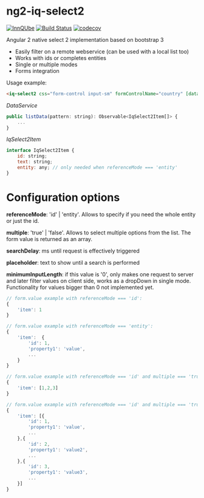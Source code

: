# ng2-iq-select2

[![InnQUbe](http://www.innqube.com/powered-by-innqube.png)](http://www.innqube.com/)
[![Build Status](https://travis-ci.org/Innqube/ng2-iq-select2.svg?branch=master)](https://travis-ci.org/Innqube/ng2-iq-select2)
[![codecov](https://codecov.io/gh/Innqube/ng2-iq-select2/branch/master/graph/badge.svg)](https://codecov.io/gh/Innqube/ng2-iq-select2)

Angular 2 native select 2 implementation based on bootstrap 3

* Easily filter on a remote webservice (can be used with a local list too)
* Works with ids or completes entities
* Single or multiple modes
* Forms integration

Usage example:

```html
<iq-select2 css="form-control input-sm" formControlName="country" [dataSourceProvider]="dataService.listData" referenceMode='id' [minimumInputLength]='0' [multiple]='true' [searchDelay]="200"></iq-select2>
```

*DataService*
```javascript
public listData(pattern: string): Observable<IqSelect2Item[]> {
    ...
}
```

*IqSelect2Item*
```javascript
interface IqSelect2Item {
    id: string;
    text: string;
    entity: any; // only needed when referenceMode === 'entity'
}
```

Configuration options
=====================

**referenceMode**: 'id' | 'entity'. Allows to specify if you need the whole entity or just the id.

**multiple**: 'true' | 'false'. Allows to select multiple options from the list. The form value is returned as an array.

**searchDelay**: ms until request is effectively triggered

**placeholder**: text to show until a search is performed

**minimumInputLength**: if this value is '0', only makes one request to server and later filter values on client side, works  as a dropDown in single mode. Functionality for values bigger than 0 not implemented yet.

```javascript
// form.value example with referenceMode === 'id':
{
    'item': 1
}

// form.value example with referenceMode === 'entity':
{
    'item':  {
        'id': 1,
        'property1': 'value',
        ...
    }
}

// form.value example with referenceMode === 'id' and multiple === 'true':
{
    'item': [1,2,3]
}

// form.value example with referenceMode === 'id' and multiple === 'true':
{
    'item': [{
        'id': 1,
        'property1': 'value',
        ...
    },{
        'id': 2,
        'property1': 'value2',
        ...
    },{
        'id': 3,
        'property1': 'value3',
        ...
    }]
}

```
